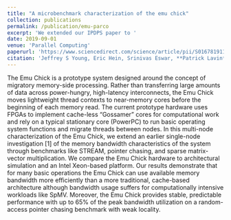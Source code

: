 ```yaml
---
title: "A microbenchmark characterization of the emu chick"
collection: publications
permalink: /publication/emu-parco
excerpt: 'We extended our IPDPS paper to '
date: 2019-09-01
venue: 'Parallel Computing'
paperurl: 'https://www.sciencedirect.com/science/article/pii/S0167819118302503'
citation: 'Jeffrey S Young, Eric Hein, Srinivas Eswar, **Patrick Lavin**, Jiajia Li, Jason Riedy, Richard Vuduc, Tom Conte. (2019). &quot;An initial characterization of the Emu Chick.&quot; <i>Parallel Computing</i>.'
---
```

The Emu Chick is a prototype system designed around the concept of migratory memory-side processing. Rather than transferring large amounts of data across power-hungry, high-latency interconnects, the Emu Chick moves lightweight thread contexts to near-memory cores before the beginning of each memory read. The current prototype hardware uses FPGAs to implement cache-less “Gossamer” cores for computational work and rely on a typical stationary core (PowerPC) to run basic operating system functions and migrate threads between nodes. In this multi-node characterization of the Emu Chick, we extend an earlier single-node investigation [1] of the memory bandwidth characteristics of the system through benchmarks like STREAM, pointer chasing, and sparse matrix-vector multiplication. We compare the Emu Chick hardware to architectural simulation and an Intel Xeon-based platform. Our results demonstrate that for many basic operations the Emu Chick can use available memory bandwidth more efficiently than a more traditional, cache-based architecture although bandwidth usage suffers for computationally intensive workloads like SpMV. Moreover, the Emu Chick provides stable, predictable performance with up to 65% of the peak bandwidth utilization on a random-access pointer chasing benchmark with weak locality.

